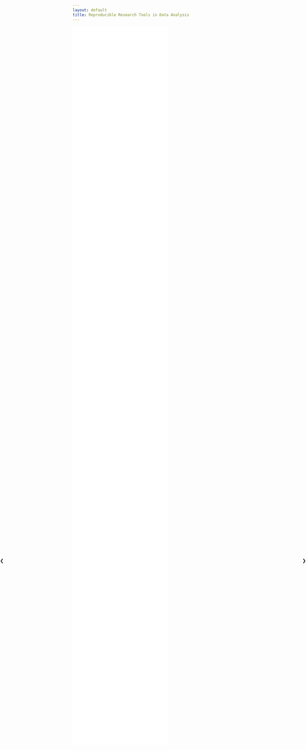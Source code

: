 ```yaml
---
layout: default
title: Reproducible Research Tools in Data Analysis
---
```


<iframe src="address.html" class="iframe" scrolling="no"  frameborder="0"></iframe>

<iframe src="what-is-reproducible-research-01.html" class="iframe" scrolling="no"  frameborder="0"></iframe>

<iframe src="what-is-reproducible-research-02.html" class="iframe" scrolling="no"  frameborder="0"></iframe>

<iframe src="what-is-reproducible-research-03.html" class="iframe" scrolling="no"  frameborder="0"></iframe>

<iframe class="iframe" scrolling="no" frameborder="0" src="data-flow-steps-blank.html">
</iframe>

<iframe class="iframe" scrolling="no" frameborder="0" src="data-flow-steps-data-collection.html">
</iframe>

<iframe class="iframe" scrolling="no" frameborder="0" src="data-flow-steps-data-management.html">
</iframe>

<iframe class="iframe" scrolling="no" frameborder="0" src="data-flow-steps-analysis.html">
</iframe>

<iframe class="iframe" scrolling="no" frameborder="0" src="data-flow-steps-manuscript.html">
</iframe>

<iframe class="iframe" scrolling="no" frameborder="0" src="reproducible-research-is-difficult-01.html">
</iframe>

<iframe class="iframe" scrolling="no" frameborder="0" src="reproducible-research-is-difficult-02.html">
</iframe>

<iframe class="iframe" scrolling="no" frameborder="0" src="reproducible-research-is-essential-01.html">
</iframe>

<iframe class="iframe" scrolling="no" frameborder="0" src="reproducible-research-is-essential-02.html">
</iframe>

<iframe class="iframe" scrolling="no" frameborder="0" src="data-flow-tools.html">
</iframe>

<iframe src="page2.html" class="iframe" scrolling="no" frameborder="0" ></iframe>

<a class="w3-btn-floating" style="position:absolute;top:45%;left:0" onclick="plusDivs(-1)">❮</a>
<a class="w3-btn-floating" style="position:absolute;top:45%;right:0" onclick="plusDivs(1)">❯</a>
